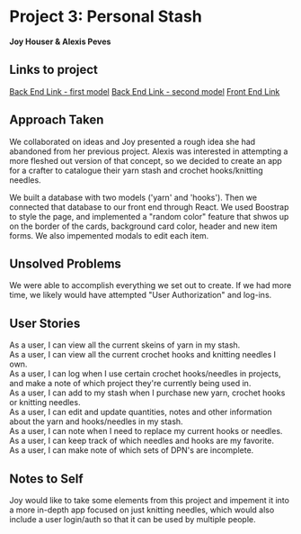 # Project 3: Personal Stash

**Joy Houser & Alexis Peves**

## Links to project
[Back End Link - first model](https://arcane-retreat-34309.herokuapp.com/yarn)
[Back End Link - second model](https://arcane-retreat-34309.herokuapp.com/hooks)
[Front End Link](https://desolate-island-81438.herokuapp.com/)

## Approach Taken

We collaborated on ideas and Joy presented a rough idea she had abandoned from her previous project.  Alexis was interested in attempting a more fleshed out version of that concept, so we decided to create an app for a crafter to catalogue their yarn stash and crochet hooks/knitting needles.  

We built a database with two models ('yarn' and 'hooks').  Then we connected that database to our front end through React.  We used Boostrap to style the page, and implemented a "random color" feature that shwos up on the border of the cards, background card color, header and new item forms.  We also impemented modals to edit each item.


## Unsolved Problems

We were able to accomplish everything we set out to create.  If we had more time, we likely would have attempted "User Authorization" and log-ins.


## User Stories

As a user, I can view all the current skeins of yarn in my stash.   
As a user, I can view all the current crochet hooks and knitting needles I own.   
As a user, I can log when I use certain crochet hooks/needles in projects, and make a note of which project they're currently being used in.   
As a user, I can add to my stash when I purchase new yarn, crochet hooks or knitting needles.   
As a user, I can edit and update quantities, notes and other information about the yarn and hooks/needles in my stash.   
As a user, I can note when I need to replace my current hooks or needles.   
As a user, I can keep track of which needles and hooks are my favorite.   
As a user, I can make note of which sets of DPN's are incomplete.


## Notes to Self
Joy would like to take some elements from this project and impement it into a more in-depth app focused on just knitting needles, which would also include a user login/auth so that it can be used by multiple people.  

